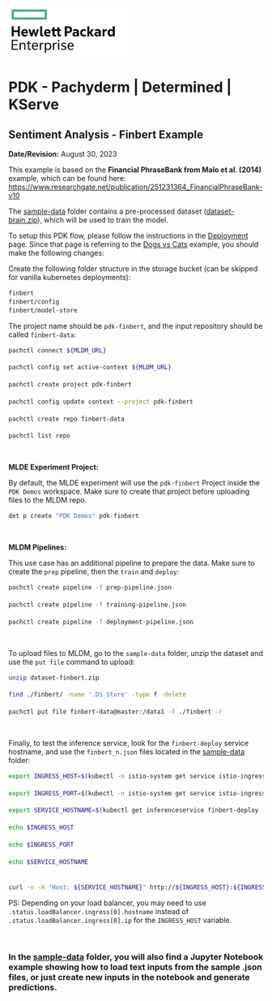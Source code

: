 ![alt text][hpe_logo]

[hpe_logo]: ../../deploy/images/hpe_logo.png "HPE Logo"

# PDK - Pachyderm | Determined | KServe
## Sentiment Analysis - Finbert Example
**Date/Revision:** August 30, 2023

This example is based on the **Financial PhraseBank from Malo et al. (2014)** example, which can be found here:<br/>
https://www.researchgate.net/publication/251231364_FinancialPhraseBank-v10

The [sample-data](./sample-data/) folder contains a pre-processed dataset ([dataset-brain.zip](./sample-data/dataset-brain.zip)), which will be used to train the model.

To setup this PDK flow, please follow the instructions in the [Deployment](../../deploy/README.md#setup) page. Since that page is referring to the [Dogs vs Cats](../dog-cat/readme.md) example, you should make the following changes:

Create the following folder structure in the storage bucket (can be skipped for vanilla kubernetes deployments):

```bash
finbert
finbert/config
finbert/model-store
```


The project name should be `pdk-finbert`, and the input repository should be called `finbert-data`:

```bash
pachctl connect ${MLDM_URL}

pachctl config set active-context ${MLDM_URL}

pachctl create project pdk-finbert

pachctl config update context --project pdk-finbert

pachctl create repo finbert-data

pachctl list repo
```

&nbsp;

**MLDE Experiment Project:**

By default, the MLDE experiment will use the `pdk-finbert` Project inside the `PDK Demos` workspace. Make sure to create that project before uploading files to the MLDM repo.

```bash
det p create "PDK Demos" pdk-finbert
```

&nbsp;


**MLDM Pipelines:**

This use case has an additional pipeline to prepare the data. Make sure to create the `prep` pipeline, then the `train` and `deploy`:
```bash
pachctl create pipeline -f prep-pipeline.json

pachctl create pipeline -f training-pipeline.json

pachctl create pipeline -f deployment-pipeline.json
```

&nbsp;


To upload files to MLDM, go to the `sample-data` folder, unzip the dataset and use the `put file` command to upload:

```bash
unzip dataset-finbert.zip

find ./finbert/ -name '.DS_Store' -type f -delete

pachctl put file finbert-data@master:/data1 -f ./finbert -r
```

&nbsp;

Finally, to test the inference service, look for the `finbert-deploy` service hostname, and use the `finbert_n.json` files located in the [sample-data](./sample-data/) folder:

```bash
export INGRESS_HOST=$(kubectl -n istio-system get service istio-ingressgateway -o jsonpath='{.status.loadBalancer.ingress[0].ip}')

export INGRESS_PORT=$(kubectl -n istio-system get service istio-ingressgateway -o jsonpath='{.spec.ports[?(@.name=="http2")].port}')

export SERVICE_HOSTNAME=$(kubectl get inferenceservice finbert-deploy -n ${KSERVE_MODELS_NAMESPACE} -o jsonpath='{.status.url}' | cut -d "/" -f 3)

echo $INGRESS_HOST

echo $INGRESS_PORT

echo $SERVICE_HOSTNAME


curl -v -H "Host: ${SERVICE_HOSTNAME}" http://${INGRESS_HOST}:${INGRESS_PORT}/v1/models/finbert:predict -d @./finbert_0.json
```

PS: Depending on your load balancer, you may need to use `.status.loadBalancer.ingress[0].hostname` instead of `.status.loadBalancer.ingress[0].ip` for the `INGRESS_HOST` variable.


&nbsp;

### In the [sample-data](./sample-data/) folder, you will also find a Jupyter Notebook example showing how to load text inputs from the sample .json files, or just create new inputs in the notebook and generate predictions.